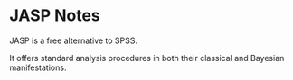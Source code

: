 # JASP Notes
JASP is a free alternative to SPSS. 

It offers standard analysis procedures in both their classical and Bayesian manifestations. 
